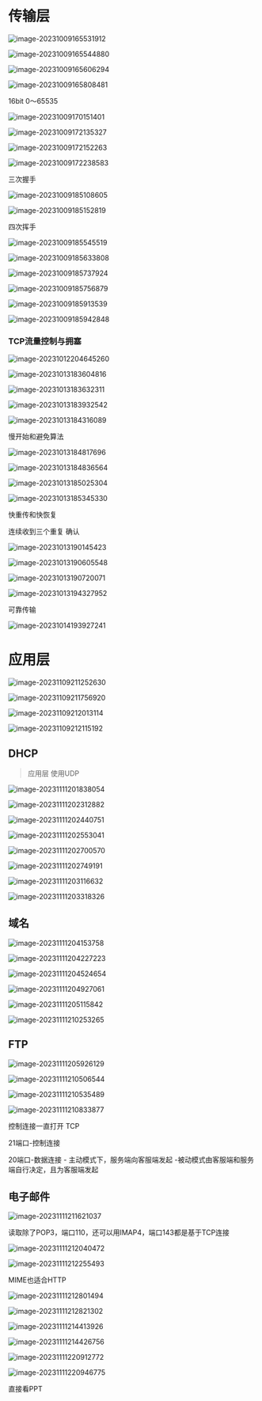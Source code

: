 

# 传输层

![image-20231009165531912](images/image-20231009165531912.png)

![image-20231009165544880](images/image-20231009165544880.png)

![image-20231009165606294](images/image-20231009165606294.png)

![image-20231009165808481](images/image-20231009165808481.png)

16bit 0～65535

![image-20231009170151401](images/image-20231009170151401.png)

![image-20231009172135327](images/image-20231009172135327.png)

![image-20231009172152263](images/image-20231009172152263.png)

![image-20231009172238583](images/image-20231009172238583.png)







三次握手

![image-20231009185108605](images/image-20231009185108605.png)

![image-20231009185152819](images/image-20231009185152819.png)





四次挥手

![image-20231009185545519](images/image-20231009185545519.png)

![image-20231009185633808](images/image-20231009185633808.png)

![image-20231009185737924](images/image-20231009185737924.png)

![image-20231009185756879](images/image-20231009185756879.png)

![image-20231009185913539](images/image-20231009185913539.png)

![image-20231009185942848](images/image-20231009185942848.png)



### TCP流量控制与拥塞

![image-20231012204645260](images/image-20231012204645260.png)

![image-20231013183604816](images/image-20231013183604816.png)

![image-20231013183632311](images/image-20231013183632311.png)

![image-20231013183932542](images/image-20231013183932542.png)

![image-20231013184316089](images/image-20231013184316089.png)

慢开始和避免算法

![image-20231013184817696](images/image-20231013184817696.png)

![image-20231013184836564](images/image-20231013184836564.png)

![image-20231013185025304](images/image-20231013185025304.png)

![image-20231013185345330](images/image-20231013185345330.png)



快重传和快恢复

连续收到三个重复 确认

![image-20231013190145423](images/image-20231013190145423.png)



![image-20231013190605548](images/image-20231013190605548.png)

![image-20231013190720071](images/image-20231013190720071.png)



![image-20231013194327952](images/image-20231013194327952.png)



可靠传输

![image-20231014193927241](images/image-20231014193927241.png)



# 应用层

![image-20231109211252630](images/image-20231109211252630.png)

![image-20231109211756920](images/image-20231109211756920.png)

![image-20231109212013114](images/image-20231109212013114.png)

![image-20231109212115192](images/image-20231109212115192.png)

## DHCP

> 应用层 使用UDP

![image-20231111201838054](images/image-20231111201838054.png)

![image-20231111202312882](images/image-20231111202312882.png)

![image-20231111202440751](images/image-20231111202440751.png)

![image-20231111202553041](images/image-20231111202553041.png)

![image-20231111202700570](images/image-20231111202700570.png)

![image-20231111202749191](images/image-20231111202749191.png)

![image-20231111203116632](images/image-20231111203116632.png)

![image-20231111203318326](images/image-20231111203318326.png)



## 域名



![image-20231111204153758](images/image-20231111204153758.png)

![image-20231111204227223](images/image-20231111204227223.png)

![image-20231111204524654](images/image-20231111204524654.png)

![image-20231111204927061](images/image-20231111204927061.png)

![image-20231111205115842](images/image-20231111205115842.png)

![image-20231111210253265](images/image-20231111210253265.png)





## FTP

![image-20231111205926129](images/image-20231111205926129.png)

![image-20231111210506544](images/image-20231111210506544.png)

![image-20231111210535489](images/image-20231111210535489.png)



![image-20231111210833877](images/image-20231111210833877.png)

控制连接一直打开 TCP

21端口-控制连接

20端口-数据连接 - 主动模式下，服务端向客服端发起 -被动模式由客服端和服务端自行决定，且为客服端发起



## 电子邮件

![image-20231111211621037](images/image-20231111211621037.png)

读取除了POP3，端口110，还可以用IMAP4，端口143都是基于TCP连接



![image-20231111212040472](images/image-20231111212040472.png)

![image-20231111212255493](images/image-20231111212255493.png)

MIME也适合HTTP

![image-20231111212801494](images/image-20231111212801494.png)

![image-20231111212821302](images/image-20231111212821302.png)

![image-20231111214413926](images/image-20231111214413926.png)

![image-20231111214426756](images/image-20231111214426756.png)

 

![image-20231111220912772](images/image-20231111220912772.png)

![image-20231111220946775](images/image-20231111220946775.png)







直接看PPT
